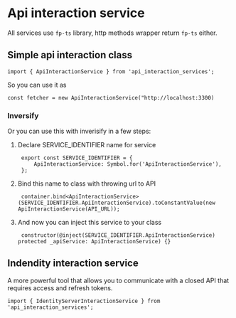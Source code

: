 
# Api interaction service

All services use `fp-ts` library, http methods wrapper return `fp-ts` either.
## Simple api interaction class
    import { ApiInteractionService } from 'api_interaction_services';

So you can use it as

    const fetcher = new ApiInteractionService("http://localhost:3300)


### Inversify

Or you can use this with inverisify in a few steps:

1. Declare SERVICE_IDENTIFIER name for service
    
        export const SERVICE_IDENTIFIER = {
            ApiInteractionService: Symbol.for('ApiInteractionService'),
        };

1. Bind this name to class with throwing url to API

        container.bind<ApiInteractionService>(SERVICE_IDENTIFIER.ApiInteractionService).toConstantValue(new ApiInteractionService(API_URL));

1. And now you can inject this service to your class

        constructor(@inject(SERVICE_IDENTIFIER.ApiInteractionService) protected _apiService: ApiInteractionService) {}


## Indendity interaction service

A more powerful tool that allows you to communicate with a closed API that requires access and refresh tokens.


    import { IdentityServerInteractionService } from 'api_interaction_services';

